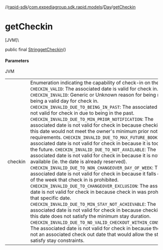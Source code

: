 //[rapid-sdk](../../../index.md)/[com.expediagroup.sdk.rapid.models](../index.md)/[Day](index.md)/[getCheckin](get-checkin.md)

# getCheckin

[JVM]\

public final [String](https://docs.oracle.com/javase/8/docs/api/java/lang/String.html)[getCheckin](get-checkin.md)()

#### Parameters

JVM

| | |
|---|---|
| checkin | Enumeration indicating the capability of check-in on the date.  `CHECKIN_VALID`: The associated date is valid for check in.  `CHECKIN_INVALID`: Generic or Unknown reason for being not being a valid day for check in.  `CHECKIN_INVALID_DUE_TO_BEING_IN_PAST`: The associated date is not valid for check in due to being in the past.  `CHECKIN_INVALID_DUE_TO_MIN_PRIOR_NOTIFICATION`:  The associated date is not valid for check in because checking in on this date would not meet the owner's minimum prior notification requirements.  `CHECKIN_INVALID_DUE_TO_MAX_FUTURE_BOOKING`: The associated date is not valid for check in because it is too far in the future.  `CHECKIN_INVALID_DUE_TO_NOT_AVAILABLE`: The associated date is not valid for check in because it is not available (ie. the date is already reserved).  `CHECKIN_INVALID_DUE_TO_NON_CHANGEOVER_DAY_OF_WEEK`: The associated date is not valid for check in because it falls on a day of the week that check in is prohibited.  `CHECKIN_INVALID_DUE_TO_CHANGEOVER_EXCLUSION`: The associated date is not valid for check in because check in was prohibited on that specific date.  `CHECKIN_INVALID_DUE_TO_MIN_STAY_NOT_ACHIEVABLE`: The associated date is not valid for check in because checking in on this date does not satisfy the minimum stay duration.  `CHECKIN_INVALID_DUE_TO_NO_VALID_CHECKOUT_WITHIN_CONSTRAINTS`: The associated date is not valid for check in because there is not an associated check out date that would allow the stay to satisfy stay constraints. |
